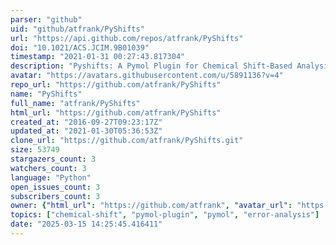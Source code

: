 ```yaml
---
parser: "github"
uid: "github/atfrank/PyShifts"
url: "https://api.github.com/repos/atfrank/PyShifts"
doi: "10.1021/ACS.JCIM.9B01039"
timestamp: "2021-01-31 00:27:43.817304"
description: "Pyshifts: A Pymol Plugin for Chemical Shift-Based Analysis of Biomolecular Ensembles"
avatar: "https://avatars.githubusercontent.com/u/5891136?v=4"
repo_url: "https://github.com/atfrank/PyShifts"
name: "PyShifts"
full_name: "atfrank/PyShifts"
html_url: "https://github.com/atfrank/PyShifts"
created_at: "2016-09-27T09:23:17Z"
updated_at: "2021-01-30T05:36:53Z"
clone_url: "https://github.com/atfrank/PyShifts.git"
size: 53749
stargazers_count: 3
watchers_count: 3
language: "Python"
open_issues_count: 3
subscribers_count: 3
owner: {"html_url": "https://github.com/atfrank", "avatar_url": "https://avatars.githubusercontent.com/u/5891136?v=4", "login": "atfrank", "type": "User"}
topics: ["chemical-shift", "pymol-plugin", "pymol", "error-analysis"]
date: "2025-03-15 14:25:45.416411"
---
```

